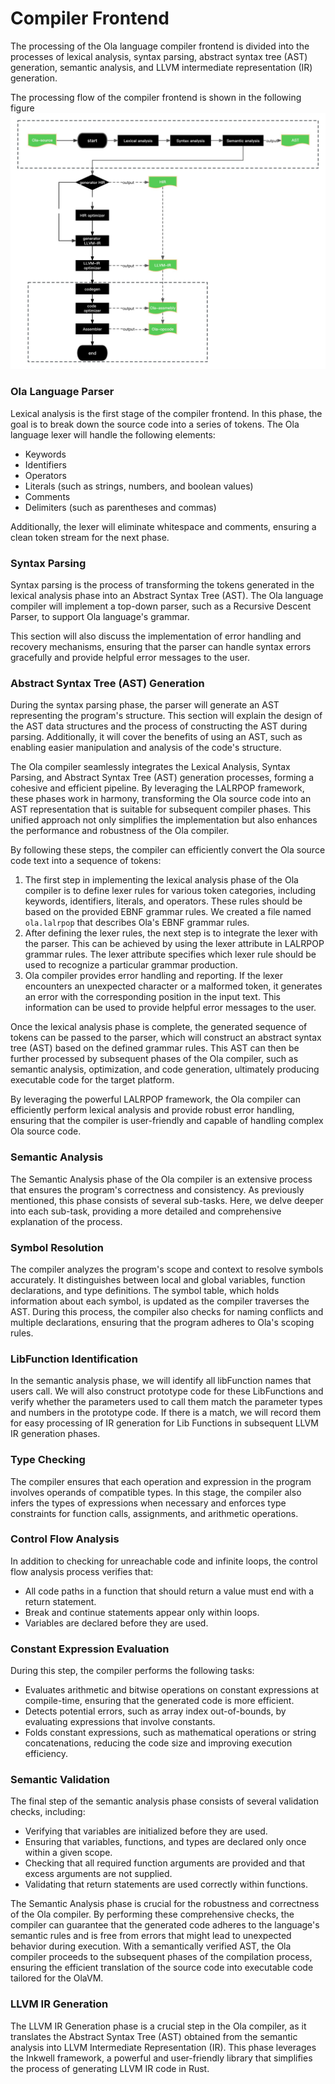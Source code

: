 # Compiler Frontend

The processing of the Ola language compiler frontend is divided into the processes of lexical analysis, syntax parsing, abstract syntax tree (AST) generation, semantic analysis, and LLVM intermediate representation (IR) generation.

The processing flow of the compiler frontend is shown in the following figure ![ola-lang-compiler-frontend](../images/ola-lang-frontend.png)

### Ola Language Parser

Lexical analysis is the first stage of the compiler frontend. In this phase, the goal is to break down the source code into a series of tokens. The Ola language lexer will handle the following elements:

* Keywords
* Identifiers
* Operators
* Literals (such as strings, numbers, and boolean values)
* Comments
* Delimiters (such as parentheses and commas)

Additionally, the lexer will eliminate whitespace and comments, ensuring a clean token stream for the next phase.

### Syntax Parsing

Syntax parsing is the process of transforming the tokens generated in the lexical analysis phase into an Abstract Syntax Tree (AST). The Ola language compiler will implement a top-down parser, such as a Recursive Descent Parser, to support Ola language's grammar.

This section will also discuss the implementation of error handling and recovery mechanisms, ensuring that the parser can handle syntax errors gracefully and provide helpful error messages to the user.

### Abstract Syntax Tree (AST) Generation

During the syntax parsing phase, the parser will generate an AST representing the program's structure. This section will explain the design of the AST data structures and the process of constructing the AST during parsing. Additionally, it will cover the benefits of using an AST, such as enabling easier manipulation and analysis of the code's structure.

The Ola compiler seamlessly integrates the Lexical Analysis, Syntax Parsing, and Abstract Syntax Tree (AST) generation processes, forming a cohesive and efficient pipeline. By leveraging the LALRPOP framework, these phases work in harmony, transforming the Ola source code into an AST representation that is suitable for subsequent compiler phases. This unified approach not only simplifies the implementation but also enhances the performance and robustness of the Ola compiler.

By following these steps, the compiler can efficiently convert the Ola source code text into a sequence of tokens:

1. The first step in implementing the lexical analysis phase of the Ola compiler is to define lexer rules for various token categories, including keywords, identifiers, literals, and operators. These rules should be based on the provided EBNF grammar rules. We created a file named `ola.lalrpop` that describes Ola's EBNF grammar rules.
2. After defining the lexer rules, the next step is to integrate the lexer with the parser. This can be achieved by using the lexer attribute in LALRPOP grammar rules. The lexer attribute specifies which lexer rule should be used to recognize a particular grammar production.
3. Ola compiler provides error handling and reporting. If the lexer encounters an unexpected character or a malformed token, it generates an error with the corresponding position in the input text. This information can be used to provide helpful error messages to the user.

Once the lexical analysis phase is complete, the generated sequence of tokens can be passed to the parser, which will construct an abstract syntax tree (AST) based on the defined grammar rules. This AST can then be further processed by subsequent phases of the Ola compiler, such as semantic analysis, optimization, and code generation, ultimately producing executable code for the target platform.

By leveraging the powerful LALRPOP framework, the Ola compiler can efficiently perform lexical analysis and provide robust error handling, ensuring that the compiler is user-friendly and capable of handling complex Ola source code.

### Semantic Analysis

The Semantic Analysis phase of the Ola compiler is an extensive process that ensures the program's correctness and consistency. As previously mentioned, this phase consists of several sub-tasks. Here, we delve deeper into each sub-task, providing a more detailed and comprehensive explanation of the process.

### Symbol Resolution

The compiler analyzes the program's scope and context to resolve symbols accurately. It distinguishes between local and global variables, function declarations, and type definitions. The symbol table, which holds information about each symbol, is updated as the compiler traverses the AST. During this process, the compiler also checks for naming conflicts and multiple declarations, ensuring that the program adheres to Ola's scoping rules.

### LibFunction Identification

In the semantic analysis phase, we will identify all libFunction names that users call. We will also construct prototype code for these LibFunctions and verify whether the parameters used to call them match the parameter types and numbers in the prototype code. If there is a match, we will record them for easy processing of IR generation for Lib Functions in subsequent LLVM IR generation phases.

### Type Checking

The compiler ensures that each operation and expression in the program involves operands of compatible types. In this stage, the compiler also infers the types of expressions when necessary and enforces type constraints for function calls, assignments, and arithmetic operations.

### Control Flow Analysis

In addition to checking for unreachable code and infinite loops, the control flow analysis process verifies that:

* All code paths in a function that should return a value must end with a return statement.
* Break and continue statements appear only within loops.
* Variables are declared before they are used.

### Constant Expression Evaluation

During this step, the compiler performs the following tasks:

* Evaluates arithmetic and bitwise operations on constant expressions at compile-time, ensuring that the generated code is more efficient.
* Detects potential errors, such as array index out-of-bounds, by evaluating expressions that involve constants.
* Folds constant expressions, such as mathematical operations or string concatenations, reducing the code size and improving execution efficiency.

### Semantic Validation

The final step of the semantic analysis phase consists of several validation checks, including:

* Verifying that variables are initialized before they are used.
* Ensuring that variables, functions, and types are declared only once within a given scope.
* Checking that all required function arguments are provided and that excess arguments are not supplied.
* Validating that return statements are used correctly within functions.

The Semantic Analysis phase is crucial for the robustness and correctness of the Ola compiler. By performing these comprehensive checks, the compiler can guarantee that the generated code adheres to the language's semantic rules and is free from errors that might lead to unexpected behavior during execution. With a semantically verified AST, the Ola compiler proceeds to the subsequent phases of the compilation process, ensuring the efficient translation of the source code into executable code tailored for the OlaVM.

### LLVM IR Generation

The LLVM IR Generation phase is a crucial step in the Ola compiler, as it translates the Abstract Syntax Tree (AST) obtained from the semantic analysis into LLVM Intermediate Representation (IR). This phase leverages the Inkwell framework, a powerful and user-friendly library that simplifies the process of generating LLVM IR code in Rust.
